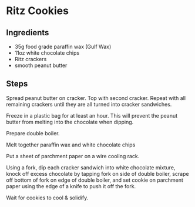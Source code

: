 # Ritz Cookies

## Ingredients

- 35g food grade paraffin wax (Gulf Wax)
- 11oz white chocolate chips
- Ritz crackers
- smooth peanut butter

## Steps

Spread peanut butter on cracker. Top with second cracker. Repeat with all remaining crackers until they are all turned into cracker sandwiches.

Freeze in a plastic bag for at least an hour. This will prevent the peanut butter from melting into the chocolate when dipping.

Prepare double boiler.

Melt together paraffin wax and white chocolate chips

Put a sheet of parchment paper on a wire cooling rack.

Using a fork, dip each cracker sandwich into white chocolate mixture, knock off excess chocolate by tapping fork on side of double boiler, scrape off bottom of fork on edge of double boiler, and set cookie on parchment paper using the edge of a knife to push it off the fork.

Wait for cookies to cool & solidify.
